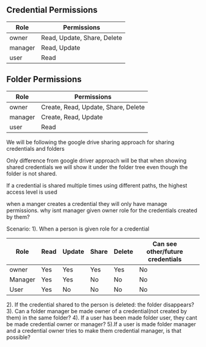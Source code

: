 
## Credential Permissions

|Role |Permissions|
|---|---|
|owner|Read, Update, Share, Delete|
|manager| Read, Update|
|user| Read|


## Folder Permissions

|Role |Permissions|
|---|---|
|owner|Create, Read, Update, Share, Delete|
|manager|Create, Read, Update|
|user| Read|


We will be following the google drive sharing approach for sharing credentials and folders

Only difference from google driver approach will be that when showing shared credentials we will show it under the folder tree even though the folder is not shared.

If a credential is shared multiple times using different paths, the highest access level is used

when a manger creates a credential they will only have manage  permissions.
why isnt manager given owner role for the credentials created by them?

Scenario:
1). When a person is given role for a credential

| Role | Read | Update | Share | Delete | Can see other/future credentials |  |
| ---- | ---- | ---- | ---- | ---- | ---- | ---- |
| owner | Yes | Yes | Yes | Yes | No |  |
| Manager | Yes | Yes | No | No | No |  |
| User | Yes | No | No | No | No |  |

2). If the credential shared to the person is deleted: the folder disappears?
3). Can a folder manager be made owner of a credential(not created by them) in the same folder?
4). If a user has been made folder user, they cant be made credential owner or manager?
5).If a user is made folder manager and a credential owner tries to make them credential manager, is that possible?


